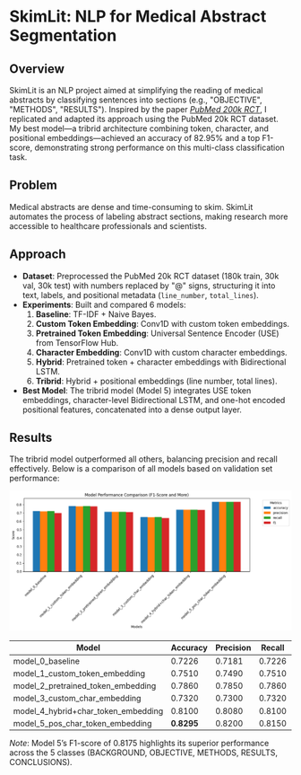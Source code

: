 # SkimLit: NLP for Medical Abstract Segmentation

## Overview
SkimLit is an NLP project aimed at simplifying the reading of medical abstracts by classifying sentences into sections (e.g., "OBJECTIVE", "METHODS", "RESULTS"). Inspired by the paper [*PubMed 200k RCT*](https://arxiv.org/abs/1612.05251), I replicated and adapted its approach using the PubMed 20k RCT dataset. My best model—a tribrid architecture combining token, character, and positional embeddings—achieved an accuracy of 82.95% and a top F1-score, demonstrating strong performance on this multi-class classification task.

## Problem
Medical abstracts are dense and time-consuming to skim. SkimLit automates the process of labeling abstract sections, making research more accessible to healthcare professionals and scientists.

## Approach
- **Dataset**: Preprocessed the PubMed 20k RCT dataset (180k train, 30k val, 30k test) with numbers replaced by "@" signs, structuring it into text, labels, and positional metadata (`line_number`, `total_lines`).
- **Experiments**: Built and compared 6 models:
  1. **Baseline**: TF-IDF + Naive Bayes.
  2. **Custom Token Embedding**: Conv1D with custom token embeddings.
  3. **Pretrained Token Embedding**: Universal Sentence Encoder (USE) from TensorFlow Hub.
  4. **Character Embedding**: Conv1D with custom character embeddings.
  5. **Hybrid**: Pretrained token + character embeddings with Bidirectional LSTM.
  6. **Tribrid**: Hybrid + positional embeddings (line number, total lines).
- **Best Model**: The tribrid model (Model 5) integrates USE token embeddings, character-level Bidirectional LSTM, and one-hot encoded positional features, concatenated into a dense output layer.

## Results
The tribrid model outperformed all others, balancing precision and recall effectively. Below is a comparison of all models based on validation set performance:

![Model Comparison](images/model_comparison.png)

| Model                          | Accuracy | Precision | Recall | F1     |
|--------------------------------|----------|-----------|--------|--------|
| model_0_baseline              | 0.7226   | 0.7181    | 0.7226 | 0.7182 |
| model_1_custom_token_embedding| 0.7510   | 0.7490    | 0.7510 | 0.7490 |
| model_2_pretrained_token_embedding | 0.7860 | 0.7850 | 0.7860 | 0.7845 |
| model_3_custom_char_embedding | 0.7320   | 0.7300    | 0.7320 | 0.7295 |
| model_4_hybrid+char_token_embedding | 0.8100 | 0.8080 | 0.8100 | 0.8075 |
| model_5_pos_char_token_embedding | **0.8295** | 0.8200 | 0.8150 | **0.8175** |

*Note*: Model 5’s F1-score of 0.8175 highlights its superior performance across the 5 classes (BACKGROUND, OBJECTIVE, METHODS, RESULTS, CONCLUSIONS).